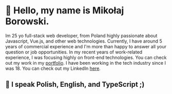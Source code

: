 # :tada: Hello, my name is Mikołaj Borowski.

Im 25 yo full-stack web developer, from Poland highly passionate about Javascript, Vue.js, and other web technologies. Currently, I have around 5 years of commercial experience and I'm more than happy to answer all your question or job opportunities. In my recent years of work-related experience, I was focusing highly on front-end technologies. You can check out my work in my [portfolio](https://mikolajborowski.github.io/). I have been working in the tech industry since I was 18. You can check out my LinkedIn [here](https://www.linkedin.com/in/miko%C5%82aj-borowski/). 

## :tongue: I speak Polish, English, and TypeScript ;)
